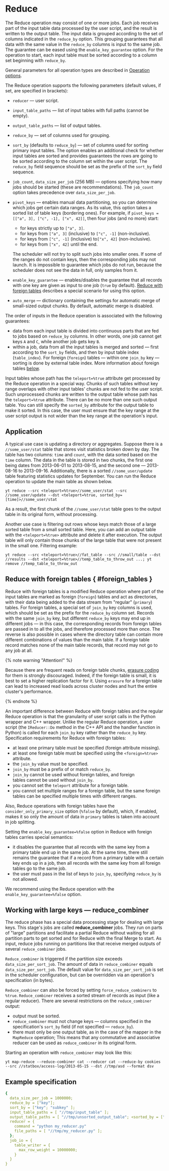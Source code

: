 # Reduce

The Reduce operation may consist of one or more jobs. Each job receives part of the input table data processed by the user script, and the result is written to the output table. The input data is grouped according to the set of columns indicated in the `reduce_by` option. This grouping guarantees that all data with the same value in the `reduce_by` columns is input to the same job. The guarantee can be eased using the `enable_key_guarantee` option. For the operation to start, each input table must be sorted according to a column set beginning with `reduce_by`.

General parameters for all operation types are described in [Operation options](../../../../user-guide/data-processing/operations/operations-options.md).

The Reduce operation supports the following parameters (default values, if set, are specified in brackets):

* `reducer` — user script.
* `input_table_paths` — list of input tables with full paths (cannot be empty).
* `output_table_paths` — list of output tables.
* `reduce_by` — set of columns used for grouping.
* `sort_by` (defaults to `reduce_by`) — set of columns used for sorting primary input tables. The option enables an additional check for whether input tables are sorted and provides guarantees the rows are going to be sorted according to the column set within the user script. The `reduce_by` field sequence should be set as the prefix of the `sort_by` field sequence.
* `job_count`, `data_size_per_job` (256 MB) — options specifying how many jobs should be started (these are recommendations). The `job_count` option takes precedence over `data_size_per_job`.
* `pivot_keys` — enables manual data partitioning, so you can determine which jobs get certain data ranges. As its value, this option takes a sorted list of table keys (bordering ones).
   For example, if `pivot_keys = [["a", 3], ["c", -1], ["x", 42]]`, then four jobs (and no more) start:
   * for keys strictly up to `["a", 3]`.
   * for keys from `["a", 3]` (inclusive) to `["c", -1]` (non-inclusive).
   * for keys from `["c", -1]` (inclusive) to`["x", 42]` (non-inclusive).
   * for keys from `["x", 42]` until the end.

   The scheduler will not try to split such jobs into smaller ones. If some of the ranges do not contain keys, then the corresponding jobs may not launch. It is impossible to guarantee which jobs do not run, because the scheduler does not see the data in full, only samples from it.

* `enable_key_guarantee` — enables/disables the guarantee that all records with one key are given as input to one job (`true` by default). [Reduce with foreign tables](../../../../user-guide/data-processing/operations/reduce.md#foreign_tables) describes a special scenario for using this option.
* `auto_merge` — dictionary containing the settings for automatic merge of small-sized output chunks. By default, automatic merge is disabled.

The order of inputs in the Reduce operation is associated with the following guarantees:

* data from each input table is divided into continuous parts that are fed to jobs based on `reduce_by` columns. In other words, one job cannot get keys `A` and `C`, while another job gets key `B`.
* within a job, data from all the input tables is merged and sorted — first according to the `sort_by` fields, and then by input table index (`table_index`). For foreign (`foreign`) tables — within one `join_by` key — sorting is done by external table index. More information about foreign tables [below](../../../../user-guide/data-processing/operations/reduce.md#foreign_tables).

Input tables whose path has the `teleport=%true` attribute get processed by the Reduce operation in a special way. Chunks of such tables without key range overlaps with other input tables' chunks are not fed to the user script. Such unprocessed chunks are written to the output table whose path has the `teleport=%true` attribute. There can be no more than one such output table. You can still specify the `sorted_by` attribute for the output table to make it sorted. In this case, the user must ensure that the key range at the user script output is not wider than the key range at the operation's input.

## Application

A typical use case is updating a directory or aggregates.
Suppose there is a `//some_user/stat` table that stores visit statistics broken down by day. The table has two columns: `time` and `count`, with the data sorted based on the `time` column. The data in the table is stored in two chunks, the first one being dates from 2013-06-01 to 2013-08-15, and the second one — 2013-08-16 to 2013-09-16. Additionally, there is a sorted `//some_user/update` table featuring statistics updates for September. You can run the Reduce operation to update the main table as shown below.

```
yt reduce --src <teleport=%true>//some_user/stat --src //some_user/update --dst <teleport=%true, sorted_by=[time]>//some_user/stat
```
As a result, the first chunk of the `//some_user/stat` table goes to the output table in its original form, without processing.

Another use case is filtering out rows whose keys match those of a large sorted table from a small sorted table. Here, you can add an output table with the `<teleport=%true>` attribute and delete it after execution. The output table will only contain those chunks of the large table that were not present in the small one.
Filtering example:

```
yt reduce --src <teleport=%true>//fat_table --src //small/table --dst //results --dst <teleport=%true>//temp_table_to_throw_out ...; yt remove //temp_table_to_throw_out
```

## Reduce with foreign tables { #foreign_tables }

Reduce with foreign tables is a modified Reduce operation where part of the input tables are marked as foreign (`foreign`) tables and act as directories, with their data being added to the data stream from "regular" (`primary`) tables. For foreign tables, a special set of `join_by` key columns is used, which should be set as the prefix for the `reduce_by` column set. Records with the same `join_by` key, but different `reduce_by` keys may end up in different jobs — in this case, the corresponding records from foreign tables are passed in to all the jobs, and therefore processed more than once.
The reverse is also possible in cases where the directory table can contain more different combinations of values than the main table. If a foreign table record matches none of the main table records, that record may not go to any job at all.

{% note warning "Attention!" %}

Because there are frequent reads on foreign table chunks, [erasure coding](https://en.wikipedia.org/wiki/Erasure_code) for them is strongly discouraged. Indeed, if the foreign table is small, it is best to set a higher replication factor for it. Using `erasure` for a foreign table can lead to increased read loads across cluster nodes and hurt the entire cluster's performance.

{% endnote %}

An important difference between Reduce with foreign tables and the regular Reduce operation is that the granularity of user script calls in the Python wrapper and C++ wrapper. Unlike the regular Reduce operation, a user script (the `IReducer::Do` method in the C++ API and the handler function in Python) is called for each `join_by` key rather than the `reduce_by` key.
Specification requirements for Reduce with foreign tables:

* at least one primary table must be specified (foreign attribute missing).
* at least one foreign table must be specified using the `<foreign=%true>` attribute.
* the `join_by` value must be specified.
* `join_by` must be a prefix of or match `reduce_by`.
* `join_by` cannot be used without foreign tables, and foreign tables cannot be used without `join_by`.
* you cannot set the `teleport` attribute for a foreign table.
* you cannot set multiple ranges for a foreign table, but the same foreign tables can be specified multiple times with different ranges.

Also, Reduce operations with foreign tables have the `consider_only_primary_size` option (`%false` by default), which, if enabled, makes it so only the amount of data in `primary` tables is taken into account in job splitting.

Setting the `enable_key_guarantee=%false` option in Reduce with foreign tables carries special semantics:

* it disables the guarantee that all records with the same key from a primary table end up in the same job. At the same time, there still remains the guarantee that if a record from a primary table with a certain key ends up in a job, then all records with the same key from all foreign tables go to the same job.
* the user must pass in the list of keys to `join_by`, specifying `reduce_by` is not allowed.

We recommend using the Reduce operation with the `enable_key_guarantee=%false` option.

## Working with large keys — reduce_combiner

The reduce phase has a special data processing stage for dealing with large keys. This stage's jobs are called **reduce_combiner** jobs. They run on parts of "large" partitions and facilitate a partial Reduce without waiting for all partition parts to get sorted and for Reduce with the final Merge to start. As input, reduce jobs running on partitions like that receive merged outputs of several `reduce_combiner` jobs.

`Reduce_combiner` is triggered if the partition size exceeds `data_size_per_sort_job`. The amount of data in `reduce_combiner` equals `data_size_per_sort_job`. The default value for `data_size_per_sort_job` is set in the scheduler configuration, but can be overridden via an operation's specification (in bytes).

`Reduce_combiner` can also be forced by setting `force_reduce_combiners` to `%true`.
`Reduce_combiner` receives a sorted stream of records as input (like a regular reducer). There are several restrictions on the `reduce_combiner` output:

* output must be sorted.
* `reduce_combiner` must not change keys — columns specified in the specification's `sort_by` field (if not specified — `reduce_by`).
* there must only be one output table, as in the case of the mapper in the `MapReduce` operation;
   This means that any commutative and associative reducer can be used as `reduce_combiner` in its original form.

Starting an operation with `reduce_combiner` may look like this:

```
yt map-reduce --reduce-combiner cat --reducer cat --reduce-by cookies --src //statbox/access-log/2013-05-15 --dst //tmp/asd --format dsv
```

## Example specification

```yaml
{
  data_size_per_job = 1000000;
  reduce_by = ["key"];
  sort_by = ["key"; "subkey" ];
  input_table_paths = [ "//tmp/input_table" ];
  output_table_paths = [ "//tmp/unsorted_output_table"; <sorted_by = ["key"]> "//tmp/sorted_output_table" ];
  reducer = {
    command = "python my_reducer.py"
    file_paths = [ "//tmp/my_reducer.py" ];
  };
  job_io = {
    table_writer = {
      max_row_weight = 10000000;
    }
  }
}
```
